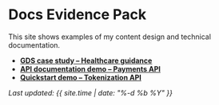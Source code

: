 # Docs Evidence Pack

This site shows examples of my content design and technical documentation.

- **[GDS case study – Healthcare guidance](gds-case/index.md)**
- **[API documentation demo – Payments API](api-docs/payments.md)**
- **[Quickstart demo – Tokenization API](quick-start/tokenization.md)**


_Last updated: {{ site.time | date: "%-d %b %Y" }}_
